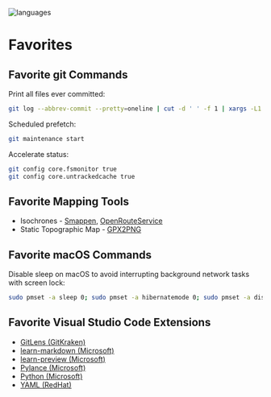 ![languages](https://github-readme-stats.vercel.app/api/top-langs/?username=altermarkive&hide=html,tex,roff,hcl,jinja,matlab&langs_count=10&layout=compact&hide_border=true&theme=dark)

# Favorites

## Favorite git Commands

Print all files ever committed:

```bash
git log --abbrev-commit --pretty=oneline | cut -d ' ' -f 1 | xargs -L1 git diff-tree --no-commit-id --name-only -r | sort | uniq
```

Scheduled prefetch:

```bash
git maintenance start
```

Accelerate status:

```bash
git config core.fsmonitor true
git config core.untrackedcache true
```

## Favorite Mapping Tools

- Isochrones - [Smappen](https://www.smappen.com/), [OpenRouteService](https://maps.openrouteservice.org/)
- Static Topographic Map - [GPX2PNG](https://altermarkive.github.io/altermarkive/gpx2png.html)

## Favorite macOS Commands

Disable sleep on macOS to avoid interrupting background network tasks with screen lock:

```bash
sudo pmset -a sleep 0; sudo pmset -a hibernatemode 0; sudo pmset -a disablesleep 1
```

## Favorite Visual Studio Code Extensions

- [GitLens (GitKraken)](https://marketplace.visualstudio.com/items?itemName=eamodio.gitlens)
- [learn-markdown (Microsoft)](https://marketplace.visualstudio.com/items?itemName=docsmsft.docs-markdown)
- [learn-preview (Microsoft)](https://marketplace.visualstudio.com/items?itemName=docsmsft.docs-preview)
- [Pylance (Microsoft)](https://marketplace.visualstudio.com/items?itemName=ms-python.python)
- [Python (Microsoft)](https://marketplace.visualstudio.com/items?itemName=ms-python.python)
- [YAML (RedHat)](https://marketplace.visualstudio.com/items?itemName=redhat.vscode-yaml)
